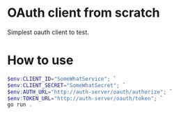 # OAuth client from scratch

Simplest oauth client to test.


# How to use

```powershell
$env:CLIENT_ID="SomeWhatService"; `
$env:CLIENT_SECRET="SomeWhatSecret"; `
$env:AUTH_URL="http://auth-server/oauth/authorize"; `
$env:TOKEN_URL="http://auth-server/oauth/token"; `
go run .
```
